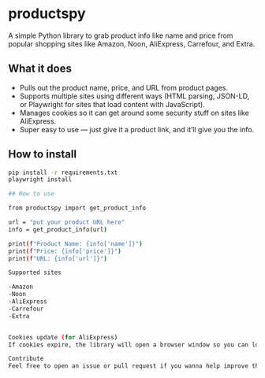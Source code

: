 # productspy

A simple Python library to grab product info like name and price from popular shopping sites like Amazon, Noon, AliExpress, Carrefour, and Extra.


## What it does

- Pulls out the product name, price, and URL from product pages.
- Supports multiple sites using different ways (HTML parsing, JSON-LD, or Playwright for sites that load content with JavaScript).
- Manages cookies so it can get around some security stuff on sites like AliExpress.
- Super easy to use — just give it a product link, and it’ll give you the info.


## How to install 

```bash
pip install -r requirements.txt
playwright install

## How to use

from productspy import get_product_info

url = "put your product URL here"
info = get_product_info(url)

print(f"Product Name: {info['name']}")
print(f"Price: {info['price']}")
print(f"URL: {info['url']}")

Supported sites

-Amazon
-Noon
-AliExpress
-Carrefour
-Extra


Cookies update (for AliExpress)
If cookies expire, the library will open a browser window so you can log in or verify yourself. Just follow the steps and close the browser when you’re done.

Contribute
Feel free to open an issue or pull request if you wanna help improve this.

